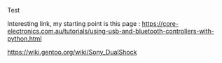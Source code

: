 Test

Interesting link, my starting point is this page : https://core-electronics.com.au/tutorials/using-usb-and-bluetooth-controllers-with-python.html


https://wiki.gentoo.org/wiki/Sony_DualShock
